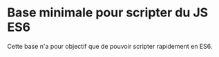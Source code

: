 # Base minimale pour scripter du JS ES6

Cette base n'a pour objectif que de pouvoir scripter rapidement en ES6.

